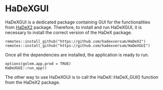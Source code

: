 # HaDeXGUI

HaDeXGUI is a dedicated package containing GUI for the functionalities from [HaDeX2](https://github.com/hadexversum/HaDeX2) package.
Therefore, to install and run HaDeXGUI, it is necessary to install the correct version of the HaDeX package.

```
remotes::install_github("https://github.com/hadexversum/HaDeX2")
remotes::install_github("https://github.com/hadexversum/HaDeXGUI")
```

Once all the dependencies are installed, the application is ready to run.

```
options(golem.app.prod = TRUE)
HaDeXGUI::run_app()
```

The other way to use HaDeXGUI is to call the HaDeX::HaDeX_GUI() function from the HaDeX2 package.
